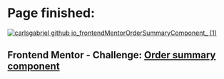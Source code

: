 # Page finished:
<a href="https://carlsgabriel.github.io/frontendMentorOrderSummaryComponent/">![carlsgabriel github io_frontendMentorOrderSummaryComponent_ (1)](https://github.com/carlsgabriel/frontendMentorOrderSummaryComponent/assets/171501592/46512510-b518-482c-8147-2f67898f686b)</a>

## Frontend Mentor - Challenge: <a href="https://www.frontendmentor.io/solutions/html-and-css-qJ6QHwvp6k">Order summary component</a>
